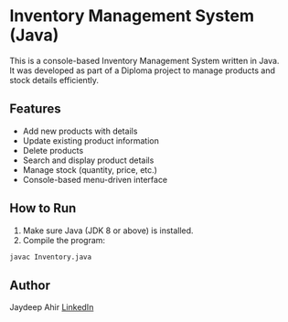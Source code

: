 # Inventory Management System (Java)

This is a console-based Inventory Management System written in Java.  
It was developed as part of a Diploma project to manage products and stock details efficiently.

## Features

- Add new products with details
- Update existing product information
- Delete products
- Search and display product details
- Manage stock (quantity, price, etc.)
- Console-based menu-driven interface

## How to Run

1. Make sure Java (JDK 8 or above) is installed.
2. Compile the program:

```bash
javac Inventory.java
```
## Author

Jaydeep Ahir
[LinkedIn](https://www.linkedin.com/in/jaydeep-ahir-811743209/)
